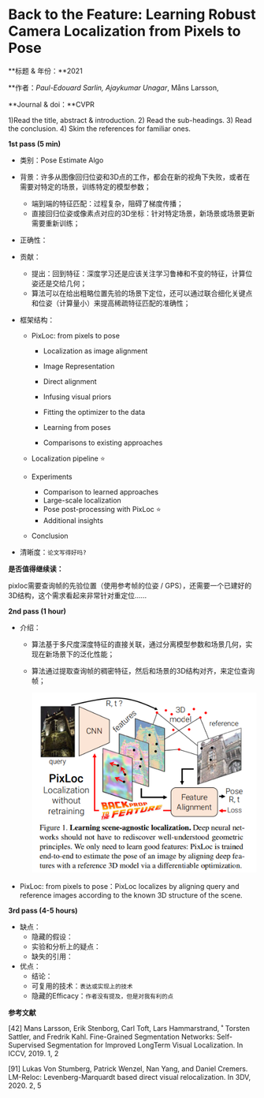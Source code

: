 # Back to the Feature: Learning Robust Camera Localization from Pixels to Pose

**标题 & 年份：**2021

**作者：**Paul-Edouard Sarlin*, Ajaykumar Unagar*, Måns Larsson,

**Journal & doi：**CVPR

1)Read the title, abstract & introduction. 2) Read the sub-headings. 3) Read the conclusion. 4) Skim the references for familiar ones.

**1st pass (5 min)**

- 类别：Pose Estimate Algo
- 背景：许多从图像回归位姿和3D点的工作，都会在新的视角下失败，或者在需要对特定的场景，训练特定的模型参数；
  - 端到端的特征匹配：过程复杂，阻碍了梯度传播；
  - 直接回归位姿或像素点对应的3D坐标：针对特定场景，新场景或场景更新需要重新训练；

- 正确性：
- 贡献：
  - 提出：回到特征：深度学习还是应该关注学习鲁棒和不变的特征，计算位姿还是交给几何；
  - 算法可以在给出粗略位置先验的场景下定位，还可以通过联合细化关键点和位姿（计算量小）来提高稀疏特征匹配的准确性；

- 框架结构：
  - PixLoc: from pixels to pose
    -  Localization as image alignment
      - Image Representation
      - Direct alignment
      - Infusing visual priors
      - Fitting the optimizer to the data

    - Learning from poses
    -  Comparisons to existing approaches

  -  Localization pipeline :star:
  - Experiments
    - Comparison to learned approaches
    - Large-scale localization
    - Pose post-processing with PixLoc :star:
    - Additional insights

  - Conclusion

- 清晰度：`论文写得好吗?`

**是否值得继续读：**

pixloc需要查询帧的先验位置（使用参考帧的位姿 / GPS），还需要一个已建好的3D结构，这个需求看起来非常针对重定位……

**2nd pass (1 hour)**

- 介绍：

  - 算法基于多尺度深度特征的直接关联，通过分离模型参数和场景几何，实现在新场景下的泛化性能；

  - 算法通过提取查询帧的稠密特征，然后和场景的3D结构对齐，来定位查询帧；

    ![image-20211227173503800](img/image-20211227173503800.png)

- PixLoc: from pixels to pose：PixLoc localizes by aligning query and reference images according to the known 3D structure of the scene.



**3rd pass (4-5 hours)**

- 缺点：
  - 隐藏的假设：
  - 实验和分析上的疑点：
  - 缺失的引用：
- 优点：
  - 结论：
  - 可复用的技术：`表达或实现上的技术`
  - 隐藏的Efficacy：`作者没有提及，但是对我有利的点`





**参考文献**

[42] Mans Larsson, Erik Stenborg, Carl Toft, Lars Hammarstrand, ˚ Torsten Sattler, and Fredrik Kahl. Fine-Grained Segmentation Networks: Self-Supervised Segmentation for Improved LongTerm Visual Localization. In ICCV, 2019. 1, 2

[91] Lukas Von Stumberg, Patrick Wenzel, Nan Yang, and Daniel Cremers. LM-Reloc: Levenberg-Marquardt based direct visual relocalization. In 3DV, 2020. 2, 5